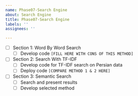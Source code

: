 ```yaml
---
name: Phase07-Search Engine
about: Search Engine
title: Phase07-Search Engine
labels: ''
assignees: ''

---
```


- [ ] Section 1: Word By Word Search
  - [ ] Develop code 
  `[FILL HERE WITH CONS OF THIS METHOD]`
- [ ] Section 2: Search With TF-IDF
  - [ ] Develop code for TF-IDF search on Persian data
  - [ ] Deploy code
  `[COMPARE METHOD 1 & 2 HERE]`
- [ ] Section 3: Semantic Search
  - [ ] Search and present results
  - [ ] Develop selected method
